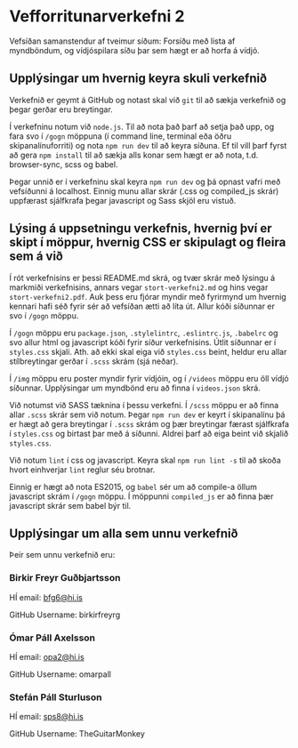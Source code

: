 # Vefforritunarverkefni 2

Vefsíðan samanstendur af tveimur síðum: Forsíðu með lista af myndböndum, og vídjóspilara síðu þar sem hægt er að horfa á vídjó.

## Upplýsingar um hvernig keyra skuli verkefnið

Verkefnið er geymt á GitHub og notast skal við `git` til að sækja verkefnið og þegar gerðar eru breytingar.

Í verkefninu notum við `node.js`. Til að nota það þarf að setja það upp, og fara svo í `/gogn` möppuna (í command line, terminal eða öðru skipanalínuforriti) og nota `npm run dev` til að keyra síðuna. Ef til vill þarf fyrst að gera `npm install` til að sækja alls konar sem hægt er að nota, t.d. browser-sync, scss og babel.

Þegar unnið er í verkefninu skal keyra `npm run dev` og þá opnast vafri með vefsíðunni á localhost. Einnig munu allar skrár (.css og compiled_js skrár) uppfærast sjálfkrafa þegar javascript og Sass skjöl eru vistuð.

## Lýsing á uppsetningu verkefnis, hvernig því er skipt í möppur, hvernig CSS er skipulagt og fleira sem á við

Í rót verkefnisins er þessi README.md skrá, og tvær skrár með lýsingu á markmiði verkefnisins, annars vegar `stort-verkefni2.md` og hins vegar `stort-verkefni2.pdf`. Auk þess eru fjórar myndir með fyrirmynd um hvernig kennari hafi séð fyrir sér að vefsíðan ætti að líta út. Allur kóði síðunnar er svo í `/gogn` möppu.

Í `/gogn` möppu eru `package.json`, `.stylelintrc`, `.eslintrc.js`, `.babelrc` og svo allur html og javascript kóði fyrir síður verkefnisins. Útlit síðunnar er í `styles.css` skjali. Ath. að ekki skal eiga við `styles.css` beint, heldur eru allar stílbreytingar gerðar í `.scss` skrám (sjá neðar).

Í `/img` möppu eru poster myndir fyrir vídjóin, og í `/videos` möppu eru öll vídjó síðunnar. Upplýsingar um myndbönd eru að finna í `videos.json` skrá.

Við notumst við SASS tæknina í þessu verkefni. Í `/scss` möppu er að finna allar `.scss` skrár sem við notum. Þegar `npm run dev` er keyrt í skipanalínu þá er hægt að gera breytingar í `.scss` skrám og þær breytingar færast sjálfkrafa í `styles.css` og birtast þar með á síðunni. Aldrei þarf að eiga beint við skjalið `styles.css`.

Við notum `lint` í css og javascript. Keyra skal `npm run lint -s` til að skoða hvort einhverjar `lint` reglur séu brotnar.

Einnig er hægt að nota ES2015, og `babel` sér um að compile-a öllum javascript skrám í `/gogn` möppu. Í möppunni `compiled_js` er að finna þær javascript skrár sem babel býr til.

## Upplýsingar um alla sem unnu verkefnið
Þeir sem unnu verkefnið eru:

### Birkir Freyr Guðbjartsson

HÍ email: bfg6@hi.is

GitHub Username: birkirfreyrg

### Ómar Páll Axelsson

HÍ email: opa2@hi.is

GitHub Username: omarpall

### Stefán Páll Sturluson

HÍ email: sps8@hi.is

GitHub Username: TheGuitarMonkey
